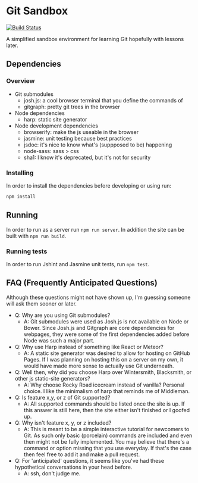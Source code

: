 # Git Sandbox

[![Build Status](https://travis-ci.org/moore3071/git-sandbox.svg?branch=master)](https://travis-ci.org/moore3071/git-sandbox)

A simplified sandbox environment for learning Git hopefully with lessons later.

## Dependencies

### Overview

- Git submodules
  - josh.js: a cool browser terminal that you define the commands of
  - gitgraph: pretty git trees in the browser
- Node dependencies
  - harp: static site generator
- Node development dependencies
  - browserify: make the js useable in the browser
  - jasmine: unit testing because best practices
  - jsdoc: it's nice to know what's (suppposed to be) happening
  - node-sass: sass > css
  - sha1: I know it's deprecated, but it's not for security

### Installing

In order to install the dependencies before developing or using run:

```bash
npm install
```

## Running

In order to run as a server run `npm run server`. In addition the site can be built with `npm run build`.

### Running tests

In order to run Jshint and Jasmine unit tests, run `npm test`.

## FAQ (Frequently Anticipated Questions)

Although these questions might not have shown up, I'm guessing someone will ask them sooner or later.

- Q: Why are you using Git submodules?
  - A: Git submodules were used as Josh.js is not available on Node or Bower. Since Josh.js and Gitgraph are core dependencies for webpages, they were some of the first dependencies added before Node was such a major part.
- Q: Why use Harp instead of something like React or Meteor?
  - A: A static site generator was desired to allow for hosting on GitHub Pages. If I was planning on hosting this on a server on my own, it would have made more sense to actually use Git underneath.
- Q: Well then, why did you choose Harp over Wintersmith, Blacksmith, or other js static-site generators?
  - A: Why choose Rocky Road icecream instead of vanilla? Personal choice. I like the minimalism of harp that reminds me of Middleman.
- Q: Is feature x,y, or z of Git supported?
  - A: All supported commands should be listed once the site is up. If this answer is still here, then the site either isn't finished or I goofed up.
- Q: Why isn't feature x, y, or z included?
  - A: This is meant to be a simple interactive tutorial for newcomers to Git. As such only basic (porcelain) commands are included and even then might not be fully implemented. You may believe that there's a command or option missing that you use everyday. If that's the case then feel free to add it and make a pull request.
- Q: For 'anticipated' questions, it seems like you've had these hypothetical conversations in your head before.
  - A: ssh, don't judge me.
